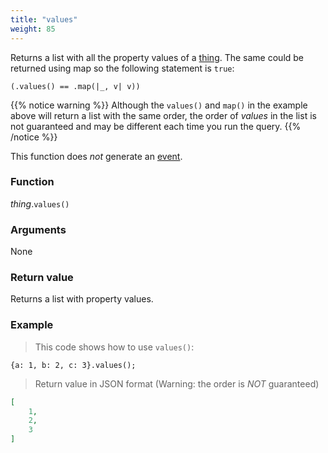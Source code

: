 ```yaml
---
title: "values"
weight: 85
---
```


Returns a list with all the property values of a [thing](..).
The same could be returned using map so the following statement is `true`:

`(.values() == .map(|_, v| v))`

{{% notice warning %}}
Although the `values()` and `map()` in the example above will return a list with the same order,
the order of *values* in the list is not guaranteed and may be different each time you run the query.
{{% /notice %}}

This function does *not* generate an [event](../../../overview/events).

### Function

*thing*.`values()`

### Arguments

None

### Return value

Returns a list with property values.

### Example

> This code shows how to use `values()`:

```thingsdb,should_pass
{a: 1, b: 2, c: 3}.values();
```

> Return value in JSON format (Warning: the order is *NOT* guaranteed)

```json
[
    1,
    2,
    3
]
```
